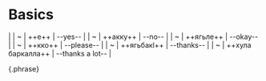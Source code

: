 # Basics

|
| ~[](./basics/1.m4a) | ++е++ | --yes-- |
| ~[](./basics/2.m4a) | ++акку++ | --no-- |
| ~[](./basics/3.m4a) | ++ягьле++ | --okay-- |
| ~[](./basics/4.m4a) | ++кко++ | --please-- |
| ~[](./basics/5.m4a) | ++ягьбакӏ++ | --thanks-- |
| ~[](./basics/6.m4a) | ++хула баркалла++ | --thanks a lot-- |

{.phrase}
<!-- 
## Greeting

|
| ~[](./audio/7.m4a) | ++ассаламу ялайкум!++ | --greetings!-- |
| ~[](./audio/8.m4a) | ++валгьунде'в?++ | --hello (masc.)-- |
| ~[](./audio/9.m4a) | ++ралгьунде'в?++ | --hello (fem.)-- |
| ~[](./audio/10.m4a) | ++далгьунда'в?++ | --hello (pl.)-- |
| ~[](./audio/11.m4a) | ++ягь чирка бигьав!++ | --good morning!-- |
| ~[](./audio/12.m4a) | ++дучче ягь бигьав++ | --good night-- |

{.phrase} -->

<!--

## Communication

|                                   |                                  |
| --------------------------------- | -------------------------------- |
| И Инглизли икӏул де у?            | do you speak English?            |
| Ча ера ижин Инглизли икӏу у?      | does anyone here speak English?  |
| Ду Хайдакьанли ягьле икӏул аккод. | I don't speak Kaitag well.       |
| Цаникӏо багьлал ичӏе кко.         | Speaker a little slower, please. |
| Сахсар биъе кко.                  | Could you repeat?                |
| Черверх, ци биъивде?              | Sorry, what did you say?         |
| Гьел ярпцци бурсе кко.            | Spell it by letters, please.     |
| Гьел белкӏе кко.                  | Write it down, please.           |
| Ил гьел чибурсара виргьул де у?   | Could you please translate it?   |
| Гьеж ци йа?                       | What is this?                    |
| Гьет ци йа?                       | What is that?                    |
| Иргъул да.                        | I understand                     |
| Аиргъул да.                       | I do not understand              |
| Иргъул де'в?                      | Do you understand                |

 -->
